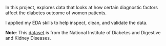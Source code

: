 In this project, explores data that looks at how certain diagnostic factors affect the diabetes outcome of women patients.

I applied my EDA skills to help inspect, clean, and validate the data.

**Note**: This [dataset](https://www.kaggle.com/uciml/pima-indians-diabetes-database) is from the National Institute of Diabetes and Digestive and Kidney Diseases. 
